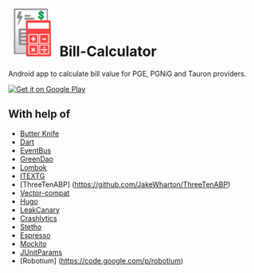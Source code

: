 ![Logo](img/icon_small.png) Bill-Calculator
===============

Android app to calculate bill value for PGE, PGNiG and Tauron providers.

<a href="https://play.google.com/store/apps/details?id=pl.srw.billcalculator&utm_source=global_co&utm_medium=prtnr&utm_content=Mar2515&utm_campaign=PartBadge&pcampaignid=MKT-AC-global-none-all-co-pr-py-PartBadges-Oct1515-1">
<img width="25%" height="25%" alt="Get it on Google Play" src="https://play.google.com/intl/en_us/badges/images/apps/en-play-badge.png" />
</a>

With help of
---------
- [Butter Knife](https://github.com/JakeWharton/butterknife)
- [Dart](https://github.com/f2prateek/dart)
- [EventBus](https://github.com/greenrobot/EventBus)
- [GreenDao](http://greendao-orm.com/)
- [Lombok](https://projectlombok.org/)
- [ITEXTG](http://itextpdf.com/product/itextg)
- [ThreeTenABP] (https://github.com/JakeWharton/ThreeTenABP)
- [Vector-compat](https://github.com/wnafee/vector-compat)
- [Hugo](https://github.com/jakewharton/hugo)
- [LeakCanary](https://github.com/square/leakcanary)
- [Crashlytics](https://fabric.io)
- [Stetho](http://facebook.github.io/stetho)
- [Espresso](https://code.google.com/p/android-test-kit/wiki/Espresso)
- [Mockito](http://mockito.org)
- [JUnitParams](https://github.com/Pragmatists/junitparams)
- [Robotium] (https://code.google.com/p/robotium)